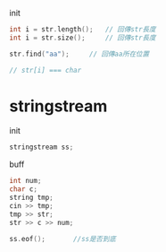 init
```c++
int i = str.length();   // 回傳str長度
int i = str.size();     // 回傳str長度

str.find("aa");     // 回傳aa所在位置

// str[i] === char 
```


# stringstream

init
```c++
stringstream ss;
```

buff
```c++
int num;
char c;
string tmp;
cin >> tmp;
tmp >> str;
str >> c >> num;
```

```c++
ss.eof();       //ss是否到底
```